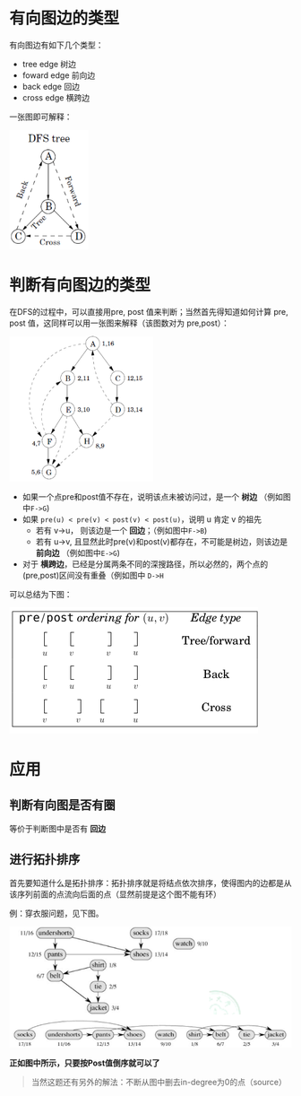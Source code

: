 # 有向图边的类型

有向图边有如下几个类型：
- tree edge 树边
- foward edge 前向边
- back edge 回边
- cross edge 横跨边

一张图即可解释：

![](1.png)

# 判断有向图边的类型

在DFS的过程中，可以直接用pre, post 值来判断；当然首先得知道如何计算 pre, post 值，这同样可以用一张图来解释（该图数对为 pre,post）：

![](2.png)

- 如果一个点pre和post值不存在，说明该点未被访问过，是一个 **树边** （例如图中```F->G```)
- 如果 ```pre(u) < pre(v) < post(v) < post(u)```，说明 u 肯定 v 的祖先
    - 若有 v->u， 则该边是一个 **回边**；（例如图中```F->B```)
    - 若有 u->v, 且显然此时pre(v)和post(v)都存在，不可能是树边，则该边是 **前向边** （例如图中```E->G```)
- 对于 **横跨边**，已经是分属两条不同的深搜路径，所以必然的，两个点的(pre,post)区间没有重叠（例如图中 ```D->H```

可以总结为下图：

![](3.png)

# 应用

## 判断有向图是否有圈

等价于判断图中是否有 **回边**

## 进行拓扑排序

首先要知道什么是拓扑排序：拓扑排序就是将结点依次排序，使得图内的边都是从该序列前面的点流向后面的点（显然前提是这个图不能有环）

例：穿衣服问题，见下图。

![](4.png)

**正如图中所示，只要按Post值倒序就可以了**

> 当然这题还有另外的解法：不断从图中删去in-degree为0的点（source）